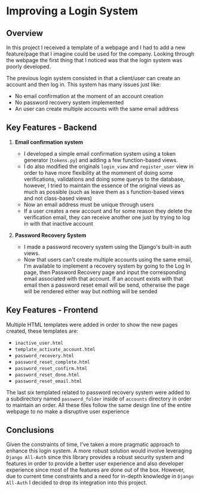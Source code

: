 # Improving a Login System

## Overview

In this project I received a template of a webpage and I had to add a new feature/page that I imagine could be used for the company.
Looking through the webpage the first thing that I noticed was that the login system was poorly developed.

The previous login system consisted in that a client/user can create an account and then log in. 
This system has many issues just like:

- No email confirmation at the moment of an account creation
- No password recovery system implemented
- An user can create multiple accounts with the same email address


## Key Features - Backend

1. **Email confirmation system**
   - I developed a simple email confirmation system using a token generator (`tokens.py`) and adding a few function-based views.
   - I do also modified the originals `login_view` and `register_user` view in order to have more flexibility at the momment of doing some verifications, validations and doing some querys to the
     database, however, I tried to maintain the essence of the original views as much as possible (such as leave them as s function-based views and not class-based views)
   - Now an email address must be unique through users
   - If a user creates a new account and for some reason they delete the verification email, they can receive another one just by trying to log in with that inactive account

2. **Password Recovery System**
   - I made a password recovery system using the Django's built-in auth views.
   - Now that users can't create multiple accounts using the same email, I'm available to implement a recovery system by going to the Log In page, then Password Recovery page and input the corresponding
     email associated with that account. If an account exists with that email then a password reset email will be send, otherwise the page will be rendered either way but nothing will be sended


## Key Features - Frontend

Multiple HTML templates were added in order to show the new pages created, these templates are:

- `inactive_user.html`
- `template_activate_account.html`
- `password_recovery.html`
- `password_reset_complete.html`
- `password_reset_confirm.html`
- `password_reset_done.html`
- `password_reset_email.html`

The last six templated related to password recovery system were added to a subdirectory named `password_folder` inside of `accounts` directory in order to maintain an order.
All these files follow the same design line of the entire webpage to no make a disruptive user experience


## Conclusions

Given the constraints of time, I've taken a more pragmatic approach to enhance this login system. A more robust solution would involve leveraging `Django All-Auth` since this library provides a robust security system and features in order to provide a better user experience and also developer experience since most of the features are done out of the box.
However, due to current time constraints and a need for in-depth knowledge in `Django All-Auth` I decided to drop its integration into this project.
